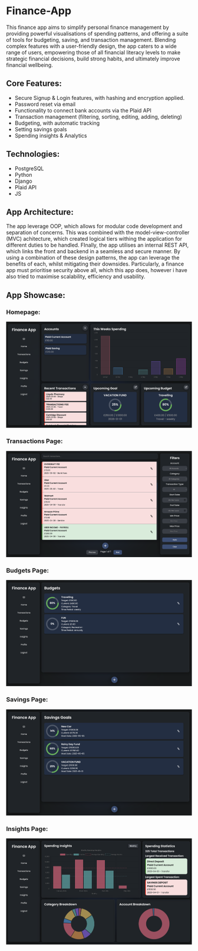 # Finance-App

This finance app aims to simplify personal finance management by providing powerful visualisations of spending patterns, and offering a suite of tools for budgeting, saving, and transaction management. Blending complex features with a user-friendly design, the app caters to a wide range of users, empowering those of all financial literacy levels to make strategic financial decisions, build strong habits, and ultimately improve financial wellbeing.

## Core Features:
- Secure Signup & Login features, with hashing and encryption applied.
- Password reset via email
- Functionality to connect bank accounts via the Plaid API
- Transaction management (filtering, sorting, editing, adding, deleting)
- Budgeting, with automatic tracking
- Setting savings goals
- Spending insights & Analytics

## Technologies:
- PostgreSQL
- Python
- Django
- Plaid API
- JS

## App Architecture:
The app leverage OOP, which allows for modular code development and separation of concerns. This was combined with the model-view-controller (MVC) achitecture, which created logical tiers withing the application for different duties to be handled. FInally, the app utilises an internal REST API, which links the front and backend in a seamless and secure manner. By using a combination of these design patterns, the app can leverage the benefits of each, whilst mitigating their downsides. Particularly, a finance app must prioritise security above all, which this app does, however i have also tried to maximise scalability, efficiency and usability.

## App Showcase:

### Homepage:
![Homepage Image](Project/app/static/app/images/Homepage.png)

### Transactions Page:
![Transactions Image](Project/app/static/app/images/Transactions.png)

### Budgets Page:
![Budgets Image](Project/app/static/app/images/Budgets.png)

### Savings Page:
![Savings Image](Project/app/static/app/images/Savings.png)

### Insights Page:
![Insights Image](Project/app/static/app/images/Insights.png)